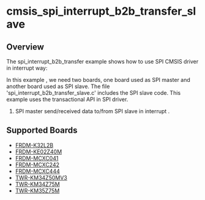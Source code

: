 # cmsis_spi_interrupt_b2b_transfer_slave

## Overview
The spi_interrupt_b2b_transfer example shows how to use SPI CMSIS driver in interrupt way:

In this example , we need two boards, one board used as SPI master and another board used as SPI slave.
The file 'spi_interrupt_b2b_transfer_slave.c' includes the SPI slave code.
This example uses the transactional API in SPI driver.

1. SPI master send/received data to/from SPI slave in interrupt .

## Supported Boards
- [FRDM-K32L2B](../../../../_boards/frdmk32l2b/cmsis_driver_examples/spi/interrupt_b2b_transfer/slave/example_board_readme.md)
- [FRDM-KE02Z40M](../../../../_boards/frdmke02z40m/cmsis_driver_examples/spi/interrupt_b2b_transfer/slave/example_board_readme.md)
- [FRDM-MCXC041](../../../../_boards/frdmmcxc041/cmsis_driver_examples/spi/interrupt_b2b_transfer/slave/example_board_readme.md)
- [FRDM-MCXC242](../../../../_boards/frdmmcxc242/cmsis_driver_examples/spi/interrupt_b2b_transfer/slave/example_board_readme.md)
- [FRDM-MCXC444](../../../../_boards/frdmmcxc444/cmsis_driver_examples/spi/interrupt_b2b_transfer/slave/example_board_readme.md)
- [TWR-KM34Z50MV3](../../../../_boards/twrkm34z50mv3/cmsis_driver_examples/spi/interrupt_b2b_transfer/slave/example_board_readme.md)
- [TWR-KM34Z75M](../../../../_boards/twrkm34z75m/cmsis_driver_examples/spi/interrupt_b2b_transfer/slave/example_board_readme.md)
- [TWR-KM35Z75M](../../../../_boards/twrkm35z75m/cmsis_driver_examples/spi/interrupt_b2b_transfer/slave/example_board_readme.md)
